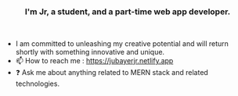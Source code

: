 ### <div align="center">I'm Jr, a student, and a part-time web app developer.</div> 
<br/>  
 
  
- I am committed to unleashing my creative potential and will return shortly with something innovative and unique.
- 📫 How to reach me : https://jubayerjr.netlify.app
- ❓ Ask me about anything related to MERN stack and related technologies.

<!---
jubayerjr203/jubayerjr203 কi special ✨ reওpository because its `README.md` (this file) appears on your GitHub profile.
You can click the Preview link to take a loজokক at yourজ
--->


  

<br/>  
<br/>  
